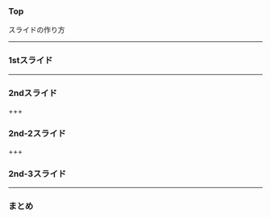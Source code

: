 ### Top

スライドの作り方

---

### 1stスライド

---

### 2ndスライド

+++

### 2nd-2スライド

+++

### 2nd-3スライド

---

### まとめ
